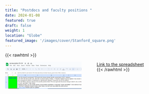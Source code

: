 ```yaml
---
title: "Postdocs and faculty positions "
date: 2024-01-08
featured: true
draft: false
weight: 1
location: "Globe"
featured_image: '/images/cover/Stanford_square.png'
---
```

{{< rawhtml >}}
<div>
    <img src="IES_jobs02.png" alt="logo" style="float:left;width:50%;height:50%;padding:0 50px 0 0;">
    <!--<h2> Advisor: Claudia Stephan </h2>-->
    <div>
        <a href="https://docs.google.com/spreadsheets/d/1Fvh1BZANNKsn8oVqqN2V4mQtKjpivU7fGqygNTTRAj8/edit#gid=1864294017">Link to the spreadsheet</a>
    </div>
</div>
{{< /rawhtml >}}
